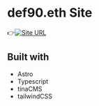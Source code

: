 # def90.eth Site
👉[![Site URL](https://def90.net)](https://def90.net)

## Built with
- Astro
- Typescript
- tinaCMS
- tailwindCSS
